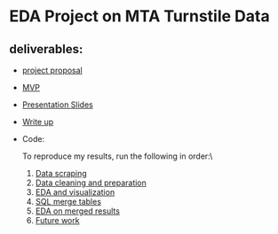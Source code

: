 # EDA Project on MTA Turnstile Data

## deliverables:
- [project proposal](project_proposal.md)

- [MVP](MVP.md)

- [Presentation Slides](MTA_EDA_presentation.pdf)

- [Write up](https://github.com/crystal-ctrl/EDA_MTA_Turnstile/blob/d07e63ecac9da8e0aee537d158488024d6ddfb66/Write%20Up.md)

- Code: 
  
  To reproduce my results, run the following in order:\

   1. [Data scraping](1_data_scraper.ipynb)
   2. [Data cleaning and preparation](2_data_cleaning_n_prep.ipynb)
   3. [EDA and visualization](3_EDA_data_vis.ipynb)
   4. [SQL merge tables](4_mta_merged.sql)
   5. [EDA on merged results](5_merge_ADA_Analysis.ipynb)
   6. [Future work](6_Future_work.ipynb)


